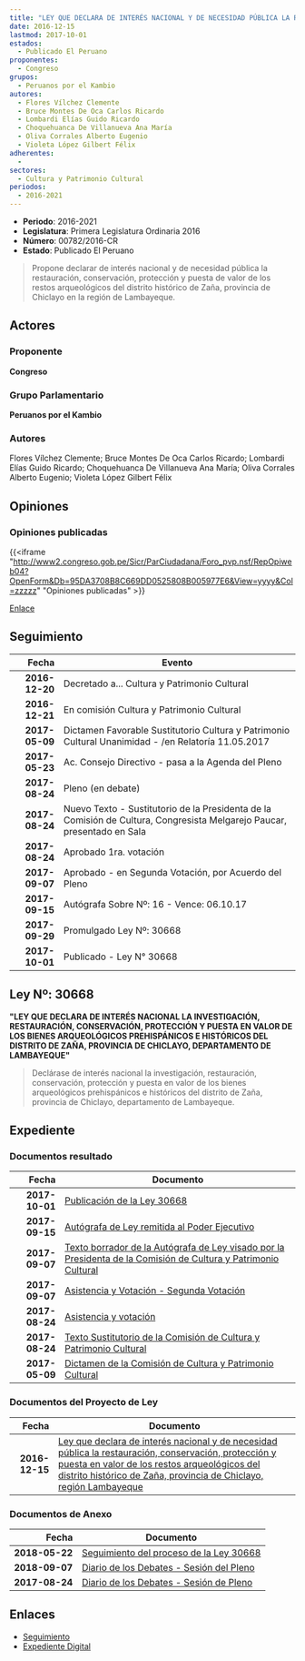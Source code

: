 ```yaml
---
title: "LEY QUE DECLARA DE INTERÉS NACIONAL Y DE NECESIDAD PÚBLICA LA RESTAURACIÓN, CONSERVACIÓN, PROTECCIÓN Y PUESTA EN VALOR DE LOS RESTOS ARQUEOLÓGICOS DEL DISTRITO DE ZAÑA, PROVINCIA DE CHICLAYO, REGIÓN LAMBAYEQUE"
date: 2016-12-15
lastmod: 2017-10-01
estados: 
  - Publicado El Peruano
proponentes: 
  - Congreso
grupos: 
  - Peruanos por el Kambio
autores: 
  - Flores Vílchez Clemente
  - Bruce Montes De Oca Carlos Ricardo
  - Lombardi Elías Guido Ricardo
  - Choquehuanca De Villanueva Ana María
  - Oliva Corrales Alberto Eugenio
  - Violeta López Gilbert Félix
adherentes: 
  - 
sectores: 
  - Cultura y Patrimonio Cultural
periodos: 
  - 2016-2021
---
```


- **Periodo**: 2016-2021
- **Legislatura**: Primera Legislatura Ordinaria 2016
- **Número**: 00782/2016-CR
- **Estado**: Publicado El Peruano

> Propone declarar de interés nacional y de necesidad pública la restauración, conservación, protección y puesta de valor de los restos arqueológicos del distrito histórico de Zaña, provincia de Chiclayo en la región de Lambayeque.


## Actores

### Proponente

**Congreso**

### Grupo Parlamentario

**Peruanos por el Kambio**

### Autores

Flores Vílchez Clemente; Bruce Montes De Oca Carlos Ricardo; Lombardi Elías Guido Ricardo; Choquehuanca De Villanueva Ana María; Oliva Corrales Alberto Eugenio; Violeta López Gilbert Félix


## Opiniones

### Opiniones publicadas

{{<iframe "http://www2.congreso.gob.pe/Sicr/ParCiudadana/Foro_pvp.nsf/RepOpiweb04?OpenForm&Db=95DA3708B8C669DD0525808B005977E6&View=yyyy&Col=zzzzz" "Opiniones publicadas" >}}

[Enlace](http://www2.congreso.gob.pe/Sicr/ParCiudadana/Foro_pvp.nsf/RepOpiweb04?OpenForm&Db=95DA3708B8C669DD0525808B005977E6&View=yyyy&Col=zzzzz)

## Seguimiento

| Fecha | Evento |
|------:|--------|
| **2016-12-20** | Decretado a... Cultura y Patrimonio Cultural|
| **2016-12-21** | En comisión Cultura y Patrimonio Cultural|
| **2017-05-09** | Dictamen Favorable Sustitutorio Cultura y Patrimonio Cultural Unanimidad - /en Relatoría 11.05.2017|
| **2017-05-23** | Ac. Consejo Directivo - pasa a la Agenda del Pleno|
| **2017-08-24** | Pleno (en debate)|
| **2017-08-24** | Nuevo Texto - Sustitutorio de la Presidenta de la Comisión de Cultura, Congresista Melgarejo Paucar, presentado en Sala|
| **2017-08-24** | Aprobado 1ra. votación|
| **2017-09-07** | Aprobado - en Segunda Votación, por Acuerdo del Pleno|
| **2017-09-15** | Autógrafa Sobre Nº: 16 - Vence: 06.10.17|
| **2017-09-29** | Promulgado Ley Nº: 30668|
| **2017-10-01** | Publicado - Ley N° 30668|

## Ley Nº: 30668

**"LEY QUE DECLARA DE INTERÉS NACIONAL LA INVESTIGACIÓN, RESTAURACIÓN, CONSERVACIÓN, PROTECCIÓN Y PUESTA EN VALOR DE LOS BIENES ARQUEOLÓGICOS PREHISPÁNICOS E HISTÓRICOS DEL DISTRITO DE ZAÑA, PROVINCIA DE CHICLAYO, DEPARTAMENTO DE LAMBAYEQUE"**

> Declárase de interés nacional la investigación, restauración, conservación, protección y puesta en valor de los bienes arqueológicos prehispánicos e históricos del distrito de Zaña, provincia de Chiclayo, departamento de Lambayeque.


## Expediente


### Documentos resultado

| Fecha | Documento |
|------:|--------|
| **2017-10-01** | [Publicación de la Ley 30668](http://www.leyes.congreso.gob.pe/Documentos/2016_2021/ADLP/Normas_Legales/30668-LEY.pdf) |
| **2017-09-15** | [Autógrafa de Ley remitida al Poder Ejecutivo](http://www.leyes.congreso.gob.pe/Documentos/2016_2021/ADLP/Texto_Aprobado/AU0078220170915.pdf) |
| **2017-09-07** | [Texto borrador de la Autógrafa de Ley visado por la Presidenta de la Comisión de Cultura y Patrimonio Cultural](http://www.leyes.congreso.gob.pe/Documentos/2016_2021/Texto_Borrador_de_Autografa/BAU0078220170907.pdf) |
| **2017-09-07** | [Asistencia y Votación - Segunda Votación](http://www.leyes.congreso.gob.pe/Documentos/2016_2021/Asistencia_y_Votacion/Proyectos_de_Ley/SV0078220170907..pdf) |
| **2017-08-24** | [Asistencia y votación](http://www.leyes.congreso.gob.pe/Documentos/2016_2021/Asistencia_y_Votacion/Proyectos_de_Ley/AV0078220170824..pdf) |
| **2017-08-24** | [Texto Sustitutorio de la Comisión de Cultura y Patrimonio Cultural](http://www.leyes.congreso.gob.pe/Documentos/2016_2021/Texto_Sustitutorio/Proyectos_de_Ley/TS0078220170824.pdf) |
| **2017-05-09** | [Dictamen de la Comisión de Cultura y Patrimonio Cultural](http://www.leyes.congreso.gob.pe/Documentos/2016_2021/Dictamenes/Proyectos_de_Ley/00782DC05MAY20170509..pdf) |

### Documentos del Proyecto de Ley

| Fecha | Documento |
|------:|--------|
| **2016-12-15** | [Ley que declara de interés nacional y de necesidad pública la restauración, conservación, protección y puesta en valor de los restos arqueológicos del distrito histórico de Zaña, provincia de Chiclayo, región Lambayeque](http://www.leyes.congreso.gob.pe/Documentos/2016_2021/Proyectos_de_Ley_y_de_Resoluciones_Legislativas/PL0078220161215.pdf) |

### Documentos de Anexo

| Fecha | Documento |
|------:|--------|
| **2018-05-22** | [Seguimiento del proceso de la Ley 30668](http://www.leyes.congreso.gob.pe/Documentos/2016_2021/Seguimiento_de_Proyectos_de_Ley/00782PL20180522.pdf) |
| **2018-09-07** | [Diario de los Debates - Sesión del Pleno](http://www2.congreso.gob.pe/Sicr/DiarioDebates/Publicad.nsf/SesionesPleno/05256D6E0073DFE9052581950060EBDD/$FILE/PLO-2017-9.pdf) |
| **2017-08-24** | [Diario de los Debates - Sesión de Pleno](http://www2.congreso.gob.pe/Sicr/DiarioDebates/Publicad.nsf/SesionesPleno/05256D6E0073DFE905258187005DAE62/$FILE/PLO-2017-6.pdf) |

## Enlaces 

- [Seguimiento](http://www2.congreso.gob.pe/Sicr/TraDocEstProc/CLProLey2016.nsf/f7fff46988ca05b1052578e100829cc7/4f79bf14537a30840525808b0058644c?OpenDocument)
- [Expediente Digital](http://www2.congreso.gob.pe/Sicr/TraDocEstProc/CLProLey2016.nsf/f7fff46988ca05b1052578e100829cc7/4f79bf14537a30840525808b0058644c?OpenDocument&Click=05257FB7005EB655.eb71d0cf91d8294e05256cdf006b5706/$Body/0.1C6C)

